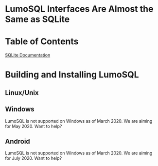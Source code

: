 <!-- SPDX-License-Identifier: CC-BY-SA-4.0 -->
<!-- SPDX-FileCopyrightText: 2020 The LumoSQL Authors -->
<!-- SPDX-ArtifactOfProjectName: LumoSQL -->
<!-- SPDX-FileType: Documentation -->
<!-- SPDX-FileComment: Original by Dan Shearer, 2020 -->


LumoSQL Interfaces Are Almost the Same as SQLite
================================================

Table of Contents
=================

[SQLite Documentation](https://sqlite.org/docs.html)

# Building and Installing LumoSQL

## Linux/Unix



## Windows

LumoSQL is not supported on Windows as of March 2020. We are aiming for May 2020. Want to help?

## Android

LumoSQL is not supported on Windows as of March 2020. We are aiming for July 2020. Want to help?

